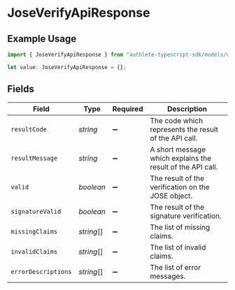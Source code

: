# JoseVerifyApiResponse

## Example Usage

```typescript
import { JoseVerifyApiResponse } from "authlete-typescript-sdk/models/operations";

let value: JoseVerifyApiResponse = {};
```

## Fields

| Field                                                      | Type                                                       | Required                                                   | Description                                                |
| ---------------------------------------------------------- | ---------------------------------------------------------- | ---------------------------------------------------------- | ---------------------------------------------------------- |
| `resultCode`                                               | *string*                                                   | :heavy_minus_sign:                                         | The code which represents the result of the API call.      |
| `resultMessage`                                            | *string*                                                   | :heavy_minus_sign:                                         | A short message which explains the result of the API call. |
| `valid`                                                    | *boolean*                                                  | :heavy_minus_sign:                                         | The result of the verification on the JOSE object.<br/>    |
| `signatureValid`                                           | *boolean*                                                  | :heavy_minus_sign:                                         | The result of the signature verification.<br/>             |
| `missingClaims`                                            | *string*[]                                                 | :heavy_minus_sign:                                         | The list of missing claims.<br/>                           |
| `invalidClaims`                                            | *string*[]                                                 | :heavy_minus_sign:                                         | The list of invalid claims.<br/>                           |
| `errorDescriptions`                                        | *string*[]                                                 | :heavy_minus_sign:                                         | The list of error messages.<br/>                           |